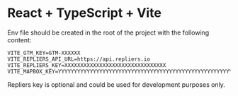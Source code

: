 # React + TypeScript + Vite

Env file should be created in the root of the project with the following content:

```
VITE_GTM_KEY=GTM-XXXXXX
VITE_REPLIERS_API_URL=https://api.repliers.io
VITE_REPLIERS_KEY=XXXXXXXXXXXXXXXXXXXXXXXXXXXXXXXX
VITE_MAPBOX_KEY=YYYYYYYYYYYYYYYYYYYYYYYYYYYYYYYYYYYYYYYYYYYYYYYYYYYYYYYY
```

Repliers key is optional and could be used for development purposes only.
